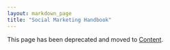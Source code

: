 ```yaml
---
layout: markdown_page
title: "Social Marketing Handbook"
---
```


This page has been deprecated and moved to [Content](https://github.com/daijapan/test/tree/master/marketing/marketing-sales-development/content/index.html.md/index.html.md).
